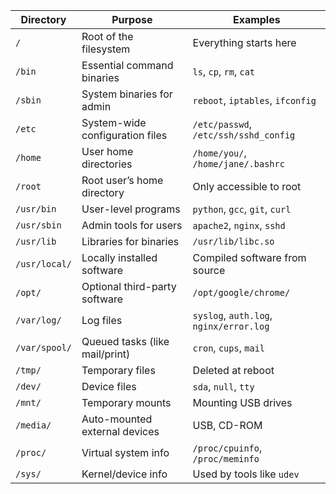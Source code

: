 | **Directory** | **Purpose**                     | **Examples**                            |
| ------------- | ------------------------------- | --------------------------------------- |
| `/`           | Root of the filesystem          | Everything starts here                  |
| `/bin`        | Essential command binaries      | `ls`, `cp`, `rm`, `cat`                 |
| `/sbin`       | System binaries for admin       | `reboot`, `iptables`, `ifconfig`        |
| `/etc`        | System-wide configuration files | `/etc/passwd`, `/etc/ssh/sshd_config`   |
| `/home`       | User home directories           | `/home/you/`, `/home/jane/.bashrc`      |
| `/root`       | Root user’s home directory      | Only accessible to root                 |
| `/usr/bin`    | User-level programs             | `python`, `gcc`, `git`, `curl`          |
| `/usr/sbin`   | Admin tools for users           | `apache2`, `nginx`, `sshd`              |
| `/usr/lib`    | Libraries for binaries          | `/usr/lib/libc.so`                      |
| `/usr/local/` | Locally installed software      | Compiled software from source           |
| `/opt/`       | Optional third-party software   | `/opt/google/chrome/`                   |
| `/var/log/`   | Log files                       | `syslog`, `auth.log`, `nginx/error.log` |
| `/var/spool/` | Queued tasks (like mail/print)  | `cron`, `cups`, `mail`                  |
| `/tmp/`       | Temporary files                 | Deleted at reboot                       |
| `/dev/`       | Device files                    | `sda`, `null`, `tty`                    |
| `/mnt/`       | Temporary mounts                | Mounting USB drives                     |
| `/media/`     | Auto-mounted external devices   | USB, CD-ROM                             |
| `/proc/`      | Virtual system info             | `/proc/cpuinfo`, `/proc/meminfo`        |
| `/sys/`       | Kernel/device info              | Used by tools like `udev`               |




